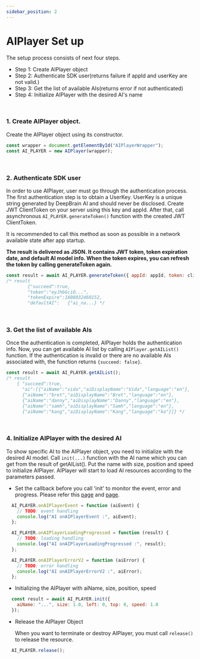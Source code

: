 ```yaml
---
sidebar_position: 2
---
```


# AIPlayer Set up

The setup process consists of next four steps.

- Step 1: Create AIPlayer object
- Step 2: Authenticate SDK user(returns failure if appId and userKey are not valid.)
- Step 3: Get the list of available AIs(returns error if not authenticated)
- Step 4: Initialize AIPlayer with the desired AI's name

<br/>


### 1. Create AIPlayer object.

Create the AIPlayer object using its constructor.

```javascript
const wrapper = document.getElementById("AIPlayerWrapper");
const AI_PLAYER = new AIPlayer(wrapper);
```

<br/>


### 2. Authenticate SDK user

In order to use AIPlayer, user must go through the authentication process. The first authentication step is to obtain a UserKey. UserKey is a unique string generated by DeepBrain AI and should never be disclosed. Create JWT ClientToken on your server using this key and appId. After that, call asynchronous `AI_PLAYER.generateToken()` function with the created JWT ClientToken.

It is recommended to call this method as soon as possible in a network available state after app startup.

**The result is delivered as JSON. It contains JWT token, token expiration date, and default AI model info. When the token expires, you can refresh the token by calling generateToken again.**

```javascript
const result = await AI_PLAYER.generateToken({ appId: appId, token: clientToken });
/* result
		{"succeed":true,
		"token":"eyJhbGciO...",
		"tokenExpire":1608032460152,
		"defaultAI":   {"ai_na...} */
```

<br/>


### 3. Get the list of available AIs

Once the authentication is completed, AIPlayer holds the authentication info. Now, you can get available AI list by calling `AIPlayer.getAIList()` function. If the authentication is invalid or there are no available AIs associated with, the function returns ` {succeed: false} `.

```javascript
const result = await AI_PLAYER.getAIList();
/* result
    { "succeed":true,
      "ai":[{"aiName":"vida","aiDisplayName":"Vida","language":"en"},
      {"aiName":"bret","aiDisplayName":"Bret","language":"en"},
      {"aiName":"danny","aiDisplayName":"Danny","language":"en"},
      {"aiName":"samh","aiDisplayName":"Samh","language":"en"},
      {"aiName":"kang","aiDisplayName":"Kang","language":"ko"}]} */
```

<br/>


### 4. Initialize AIPlayer with the desired AI

To show specific AI to the AIPlayer object, you need to initialize with the desired AI model. Call `init(...)` function with the AI name which you can get from the result of getAIList(). Put the name with size, position and speed to initialize AIPlayer. AIPlayer will start to load AI resources according to the parameters passed.

- Set the callback before you call 'init' to monitor the event, error and progress.
  Please refer this [page](../apis/aiplayer-callback.md) and [page](../apis/aiplayer-data.md).

```javascript
  AI_PLAYER.onAIPlayerEvent = function (aiEvent) {
    // TODO: event handling 
    console.log("AI onAIPlayerEvent :", aiEvent);
  };

  AI_PLAYER.onAIPlayerLoadingProgressed = function (result) {
    // TODO: loading handling
    console.log("AI onAIPlayerLoadingProgressed :", result);
  };

  AI_PLAYER.onAIPlayerErrorV2 = function (aiError) {
    // TODO: error handling
    console.log("AI onAIPlayerErrorV2 :", aiError);
  };
```

- Initializing the AIPlayer with aiName, size, position, speed

```javascript
  const result = await AI_PLAYER.init({
    aiName: "...", size: 1.0, left: 0, top: 0, speed: 1.0
  });
```

- Release the AIPlayer Object

  When you want to terminate or destroy AIPlayer, you must call `release()` to release the resource.

```javascript
  AI_PLAYER.release();
```
